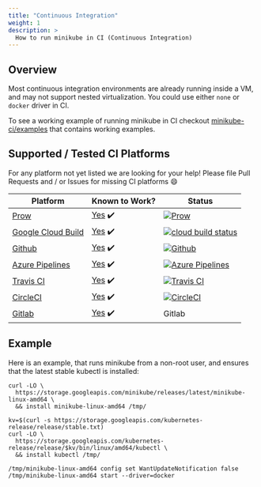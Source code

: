 ```yaml
---
title: "Continuous Integration"
weight: 1
description: >
  How to run minikube in CI (Continuous Integration)
---
```


## Overview


Most continuous integration environments are already running inside a VM, and may not support nested virtualization.
You could use either `none` or `docker` driver in CI.

To see a working example of running minikube in CI checkout [minikube-ci/examples](https://github.com/minikube-ci/examples) that contains working examples.


## Supported / Tested CI Platforms


For any platform not yet listed we are looking for your help! Please file Pull Requests and / or Issues for missing CI platforms 😄

| Platform | Known to Work? | Status |
|---|---|--|
| [Prow](https://github.com/kubernetes/test-infra/tree/master/prow) | [Yes](https://github.com/kubernetes/test-infra/tree/master/config/jobs/kubernetes/minikube) ✔️ | [![Prow](https://prow.k8s.io/badge.svg?jobs=pull-minikube-build)](https://prow.k8s.io/?job=pull-minikube-build) |
| [Google Cloud Build](https://cloud.google.com/cloud-build/) | [Yes](https://github.com/minikube-ci/examples/blob/master/gcb.md) ✔️ | [![cloud build status](https://storage.googleapis.com/minikube-ci-example/build/working.svg)](https://pantheon.corp.google.com/cloud-build/dashboard?project=k8s-minikube) |
| [Github](https://help.github.com/en/actions/automating-your-workflow-with-github-actions/about-continuous-integration) | [Yes](https://github.com/minikube-ci/examples/blob/master/.github/workflows/minikube.yml) ✔️ | [![Github](https://github.com/minikube-ci/examples/workflows/Minikube/badge.svg)](https://github.com/minikube-ci/examples/actions) |
| [Azure Pipelines](https://azure.microsoft.com/en-us/services/devops/pipelines/) | [Yes](https://github.com/minikube-ci/examples/blob/master/azure-pipelines.yml) ✔️ | [![Azure Pipelines](https://dev.azure.com/medyagh0825/minikube-ci/_apis/build/status/examples?api-version=5.1-preview.1)](https://dev.azure.com/medyagh0825/minikube-ci/_build) 
| [Travis CI](https://travis-ci.com/) | [Yes](https://github.com/minikube-ci/examples/blob/master/.travis.yml) ✔️ | [![Travis CI](https://travis-ci.com/minikube-ci/examples.svg?branch=master)](https://travis-ci.com/minikube-ci/examples/) |
| [CircleCI](https://circleci.com/) | [Yes](https://github.com/minikube-ci/examples/blob/master/.circleci) ✔️ | [![CircleCI](https://circleci.com/gh/minikube-ci/examples.svg?style=svg)](https://circleci.com/gh/minikube-ci/examples) |
| [Gitlab](https://about.gitlab.com/product/continuous-integration/) | [Yes](https://github.com/minikube-ci/examples/blob/master/.gitlab-ci.yml) ✔️ | Gitlab |




## Example

 Here is an example, that runs minikube from a non-root user, and ensures that the latest stable kubectl is installed:

```shell
curl -LO \
  https://storage.googleapis.com/minikube/releases/latest/minikube-linux-amd64 \
  && install minikube-linux-amd64 /tmp/
  
kv=$(curl -s https://storage.googleapis.com/kubernetes-release/release/stable.txt)
curl -LO \
  https://storage.googleapis.com/kubernetes-release/release/$kv/bin/linux/amd64/kubectl \
  && install kubectl /tmp/

/tmp/minikube-linux-amd64 config set WantUpdateNotification false
/tmp/minikube-linux-amd64 start --driver=docker
```
